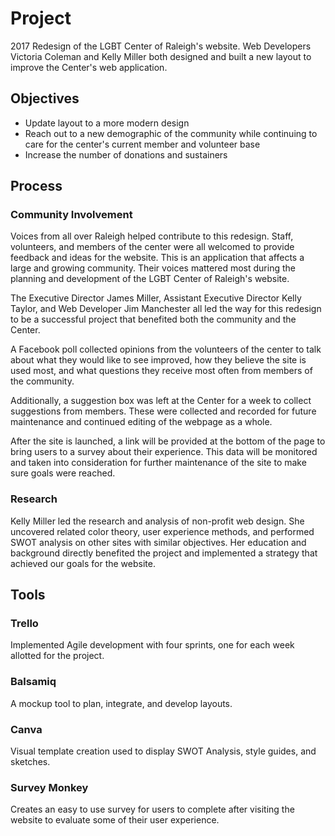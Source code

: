 # Project
2017 Redesign of the LGBT Center of Raleigh's website. Web Developers Victoria Coleman and Kelly Miller both designed and built a new layout to improve the Center's web application.

## Objectives
- Update layout to a more modern design
- Reach out to a new demographic of the community while continuing to care for the center's current member and volunteer base
- Increase the number of donations and sustainers

## Process

### Community Involvement
Voices from all over Raleigh helped contribute to this redesign. Staff, volunteers, and members of the center were all welcomed to provide feedback and ideas for the website. This is an application that affects a large and growing community. Their voices mattered most during the planning and development of the LGBT Center of Raleigh's website.

The Executive Director James Miller, Assistant Executive Director Kelly Taylor, and Web Developer Jim Manchester all led the way for this redesign to be a successful project that benefited both the community and the Center.

A Facebook poll collected opinions from the volunteers of the center to talk about what they would like to see improved, how they believe the site is used most, and what questions they receive most often from members of the community.

Additionally, a suggestion box was left at the Center for a week to collect suggestions from members. These were collected and recorded for future maintenance and continued editing of the webpage as a whole.

After the site is launched, a link will be provided at the bottom of the page to bring users to a survey about their experience. This data will be monitored and taken into consideration for further maintenance of the site to make sure goals were reached.

### Research
Kelly Miller led the research and analysis of non-profit web design. She uncovered related color theory, user experience methods, and performed SWOT analysis on other sites with similar objectives. Her education and background directly benefited the project and implemented a strategy that achieved our goals for the website.

## Tools

### Trello
Implemented Agile development with four sprints, one for each week allotted for the project.

### Balsamiq
A mockup tool to plan, integrate, and develop layouts.

### Canva
Visual template creation used to display SWOT Analysis, style guides, and sketches.

### Survey Monkey
Creates an easy to use survey for users to complete after visiting the website to evaluate some of their user experience. 
